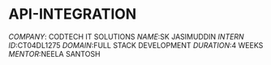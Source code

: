 # API-INTEGRATION
*COMPANY*: CODTECH IT SOLUTIONS
*NAME*:SK JASIMUDDIN
*INTERN ID*:CT04DL1275
*DOMAIN*:FULL STACK DEVELOPMENT
*DURATION*:4 WEEKS
*MENTOR*:NEELA SANTOSH

   
